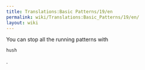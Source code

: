 ```yaml
---
title: Translations:Basic Patterns/19/en
permalink: wiki/Translations:Basic_Patterns/19/en/
layout: wiki
---
```


You can stop all the running patterns with

``` Haskell
hush
```

.
